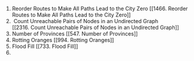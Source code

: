 
1. Reorder Routes to Make All Paths Lead to the City Zero [[1466. Reorder Routes to Make All Paths Lead to the City Zero]]
2.  Count Unreachable Pairs of Nodes in an Undirected Graph [[2316. Count Unreachable Pairs of Nodes in an Undirected Graph]] 
3. Number of Provinces [[547. Number of Provinces]]
4. Rotting Oranges [[994. Rotting Oranges]]
5. Flood Fill [[733. Flood Fill]]
6. 